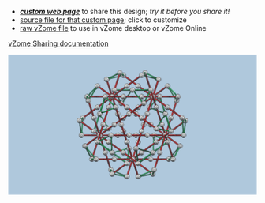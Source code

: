 
 - [***custom web page***][post] to share this design; *try it before you share it!*
 - [source file for that custom page][source]; click to customize
 - [raw vZome file][raw] to use in vZome desktop or vZome Online

[vZome Sharing documentation](https://vzome.github.io/vzome/sharing.html#how-it-works)

![Image](<red-tensegrity-study.png>)


[post]: <https://david-hall.github.io/vzome-sharing/2022/01/26/red-tensegrity-study-01-52-26.html>
[source]: <https://github.com/david-hall/vzome-sharing/edit/main/_posts/2022-01-26-red-tensegrity-study-01-52-26.md>
[raw]: <https://raw.githubusercontent.com/david-hall/vzome-sharing/main/2022/01/26/01-52-26-red-tensegrity-study/red-tensegrity-study.vZome>